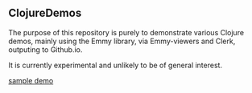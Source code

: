 ## ClojureDemos


The purpose of this repository is purely to demonstrate various Clojure demos, mainly using the Emmy library, via Emmy-viewers and Clerk, outputing to Github.io.

It is currently experimental and unlikely to be of general interest.

[sample demo](/public/build/index.html)
